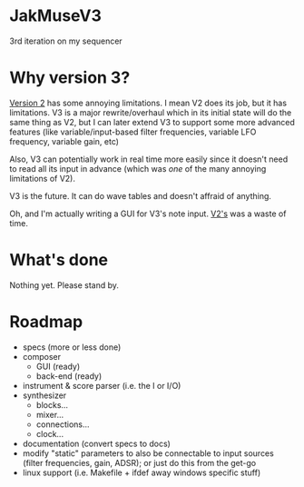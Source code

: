 # JakMuseV3
3rd iteration on my sequencer

Why version 3?
==============

[Version 2](http://github.com/alzwded/JakMuse) has some annoying limitations. I mean V2 does its job, but it has limitations. V3 is a major rewrite/overhaul which in its initial state will do the same thing as V2, but I can later extend V3 to support some more advanced features (like variable/input-based filter frequencies, variable LFO frequency, variable gain, etc)

Also, V3 can potentially work in real time more easily since it doesn't need to read all its input in advance (which was _one_ of the many annoying limitations of V2).

V3 is the future. It can do wave tables and doesn't affraid of anything.

Oh, and I'm actually writing a GUI for V3's note input. [V2's](http://github.com/alzwded/Jakkat) was a waste of time.

What's done
===========

Nothing yet. Please stand by.

Roadmap
=======

- specs (more or less done)
- composer
  + GUI (ready)
  + back-end (ready)
- instrument & score parser (i.e. the I or I/O)
- synthesizer
  + blocks...
  + mixer...
  + connections...
  + clock...
- documentation (convert specs to docs)
- modify "static" parameters to also be connectable to input sources (filter frequencies, gain, ADSR); or just do this from the get-go
- linux support (i.e. Makefile + ifdef away windows specific stuff)
